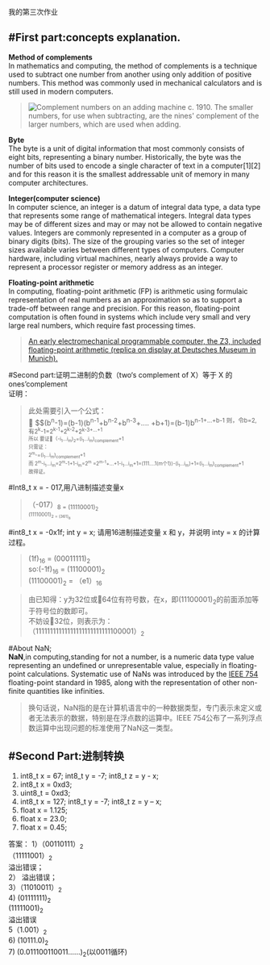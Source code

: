 我的第三次作业

#First part:concepts explanation.  
---
**Method of complements**  
  In mathematics and computing, the method of complements is a technique used to subtract one number from another using only addition of positive numbers. This method was commonly used in mechanical calculators and is still used in modern computers.
  >![Complement numbers on an adding machine c. 1910. The smaller numbers, for use when subtracting, are the nines' complement of the larger numbers, which are used when adding.](https://upload.cc/i1/2018/09/29/SvHRuV.jpg)

**Byte**  
The byte is a unit of digital information that most commonly consists of eight bits, representing a binary number. Historically, the byte was the number of bits used to encode a single character of text in a computer[1][2] and for this reason it is the smallest addressable unit of memory in many computer architectures.    

**Integer(computer science)**    
In computer science, an integer is a datum of integral data type, a data type that represents some range of mathematical integers. Integral data types may be of different sizes and may or may not be allowed to contain negative values. Integers are commonly represented in a computer as a group of binary digits (bits). The size of the grouping varies so the set of integer sizes available varies between different types of computers. Computer hardware, including virtual machines, nearly always provide a way to represent a processor register or memory address as an integer.    

**Floating-point arithmetic**    
In computing, floating-point arithmetic (FP) is arithmetic using formulaic representation of real numbers as an approximation so as to support a trade-off between range and precision. For this reason, floating-point computation is often found in systems which include very small and very large real numbers, which require fast processing times.
>[An early electromechanical programmable computer, the Z3, included floating-point arithmetic (replica on display at Deutsches Museum in Munich).](https://upload.cc/i1/2018/09/29/uOaUTx.jpg)    

#Second part:证明二进制的负数（two‘s complement of X）等于 X 的 ones’complement   
证明：
>此处需要引入一个公式：     
 $$\(b<sup>n</sup>-1)=(b-1)(b<sup>n-1</sup>+b<sup>n-2</sup>+b<sup>n-3</sup>+....
+b+1)=(b-1)b<sup>n-1</sub>+...+b-1
则，令b=2,有2<sup>k</sup>-1=2<sup>k-1</sup>+2<sup>k-2</sup>+2<sup>k-3</sub>+...+1    
所以 要证（-i<sub>1</sub>...i<sub>m</sub>)<sub>2</sub>=(i<sub>1</sub>...i<sub>m</sub>)<sub>complement</sub>+1    
只需证：    
2<sup>m</sup>-=(i<sub>1</sub>...i<sub>m</sub>)<sub>complement</sub>+1     
而 2<sup>m</sup>-i<sub>1</sub>...i<sub>m</sub>=2<sup>m</sup>-1+1-i<sub>m</sub>=2<sup>m</sup>
=2<sup>m-1</sup>+...+1-i<sub>1</sub>...i<sub>m</sub>+1=(111....1(m个1))-(i<sub>1</sub>...i<sub>m</sub>)+1=(i<sub>1</sub>...i<sub>m</sub>)<sub>complement</sub>+1       
故得证。



#Int8_t x = - 017,用八进制描述变量x    
>（-017）<sub>8 = (11110001)<sub>2    
(11110001)<sub>2 = (361)<sub>8    

#int8_t x = -0x1f; int y = x; 请用16进制描述变量 x 和 y，并说明 inty = x 的计算过程。    
>(1f)<sub>16</sub> = (00011111)<sub>2</sub>    
so:(-1f)<sub>16</sub> = (11100001)<sub>2</sub>    
(11100001)<sub>2</sub> = （e1）<sub>16</sub>    

>由已知得：y为32位或64位有符号数，在x，即(11100001)<sub>2</sub>的前面添加等于符号位的数即可。    
不妨设32位，则表示为：  
（11111111111111111111111111100001）<sub>2</sub>



#About NaN;    
**NaN**,in computing,standing for not a number, is a numeric data type value representing an undefined or unrepresentable value, especially in floating-point calculations. Systematic use of NaNs was introduced by the [IEEE 754](https://en.wikipedia.org/wiki/IEEE_754) floating-point standard in 1985, along with the representation of other non-finite quantities like infinities.    
>换句话说，NaN指的是在计算机语言中的一种数据类型，专门表示未定义或者无法表示的数据，特别是在浮点数的运算中。IEEE 754公布了一系列浮点数运算中出现问题的标准使用了NaN这一类型。

#Second Part:进制转换
---

1) int8_t x = 67; int8_t y = -7; int8_t z = y - x;
2) int8_t x = 0xd3;
3) uint8_t = 0xd3;
4) int8_t x = 127; int8_t y = -7; int8_t z = y – x;
5) float x = 1.125;
6) float x = 23.0;
7) float x = 0.45;

答案：
1）（00110111）<sub>2</sub>    
（11111001）<sub>2</sub>    
    溢出错误；    
2）  溢出错误；    
3）（11010011）<sub>2</sub>    
4)  (01111111)<sub>2</sub>    
    (11111001)<sub>2</sub>    
    溢出错误    
5（1.001）<sub>2</sub>    
6)    (10111.0)<sub>2</sub>     
7)  (0.011100110011......)<sub>2</sub>(以0011循环)

